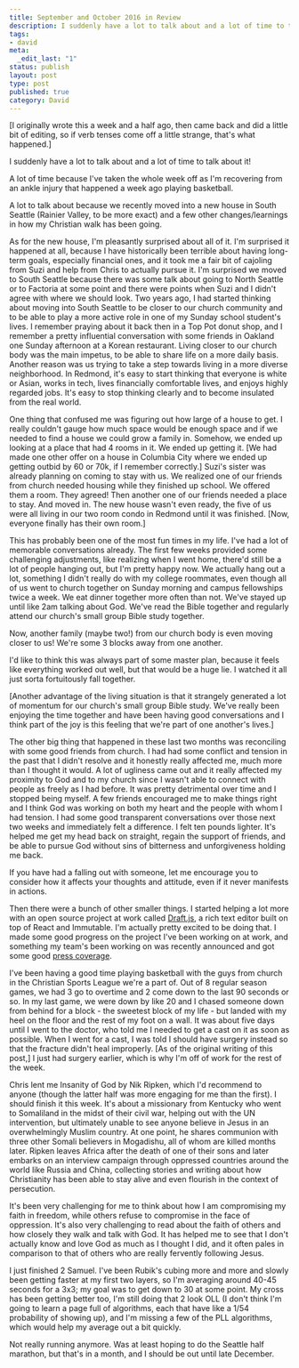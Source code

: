 ```yaml
---
title: September and October 2016 in Review
description: I suddenly have a lot to talk about and a lot of time to talk about it! A lot of time because I've taken the whole week off as I'm recovering from an ankle injury that happened a week ago playing basketball.
tags:
- david
meta:
  _edit_last: "1"
status: publish
layout: post
type: post
published: true
category: David
---
```


\[I originally wrote this a week and a half ago, then came back and did a little bit of editing, so if verb tenses come off a little strange, that's what  happened.\]

I suddenly have a lot to talk about and a lot of time to talk about it!

A lot of time because I've taken the whole week off as I'm recovering from an ankle injury that happened a week ago playing basketball.

A lot to talk about because we recently moved into a new house in South Seattle (Rainier Valley, to be more exact) and a few other changes/learnings in how my Christian walk has been going.

As for the new house, I'm pleasantly surprised about all of it. I'm surprised it happened at all, because I have historically been terrible about having long-term goals, especially financial ones, and it took me a fair bit of cajoling from Suzi and help from Chris to actually pursue it. I'm surprised we moved to South Seattle because there was some talk about going to North Seattle or to Factoria at some point and there were points when Suzi and I didn't agree with where we should look. Two years ago, I had started thinking about moving into South Seattle to be closer to our church community and to be able to play a more active role in one of my Sunday school student's lives. I remember praying about it back then in a Top Pot donut shop, and I remember a pretty influential conversation with some friends in Oakland one Sunday afternoon at a Korean restaurant. Living closer to our church body was the main impetus, to be able to share life on a more daily basis. Another reason was us trying to take a step towards living in a more diverse neighborhood. In Redmond, it's easy to start thinking that everyone is white or Asian, works in tech, lives financially comfortable lives, and enjoys highly regarded jobs. It's easy to stop thinking clearly and to become insulated from the real world.

One thing that confused me was figuring out how large of a house to get. I really couldn't gauge how much space would be enough space and if we needed to find a house we could grow a family in. Somehow, we ended up looking at a place that had 4 rooms in it. We ended up getting it. \[We had made one other offer on a house in Columbia City where we ended up getting outbid by 60 or 70k, if I remember correctly.\] Suzi's sister was already planning on coming to stay with us. We realized one of our friends from church needed housing while they finished up school. We offered them a room. They agreed! Then another one of our friends needed a place to stay. And moved in. The new house wasn't even ready, the five of us were all living in our two room condo in Redmond until it was finished. \[Now, everyone finally has their own room.\]

This has probably been one of the most fun times in my life. I've had a lot of memorable conversations already. The first few weeks provided some challenging adjustments, like realizing when I went home, there'd still be a lot of people hanging out, but I'm pretty happy now. We actually hang out a lot, something I didn't really do with my college roommates, even though all of us went to church together on Sunday morning and campus fellowships twice a week. We eat dinner together more often than not. We've stayed up until like 2am talking about God. We've read the Bible together and regularly attend our church's small group Bible study together.

Now, another family (maybe two!) from our church body is even moving closer to us! We're some 3 blocks away from one another.

I'd like to think this was always part of some master plan, because it feels like everything worked out well, but that would be a huge lie. I watched it all just sorta fortuitously fall together.

\[Another advantage of the living situation is that it strangely generated a lot of momentum for our church's small group Bible study. We've really been enjoying the time together and have been having good conversations and I think part of the joy is this feeling that we're part of one another's lives.\]

The other big thing that happened in these last two months was reconciling with some good friends from church. I had had some conflict and tension in the past that I didn't resolve and it honestly really affected me, much more than I thought it would. A lot of ugliness came out and it really affected my proximity to God and to my church since I wasn't able to connect with people as freely as I had before. It was pretty detrimental over time and I stopped being myself. A few friends encouraged me to make things right and I think God was working on both my heart and the people with whom I had tension. I had some good transparent conversations over those next two weeks and immediately felt a difference. I felt ten pounds lighter. It's helped me get my head back on straight, regain the support of friends, and be able to pursue God without sins of bitterness and unforgiveness holding me back.

If you have had a falling out with someone, let me encourage you to consider how it affects your thoughts and attitude, even if it never manifests in actions.

Then there were a bunch of other smaller things. I started helping a lot more with an open source project at work called [Draft.js](https://github.com/facebook/draft-js), a rich text editor built on top of React and Immutable. I'm actually pretty excited to be doing that. I made some good progress on the project I've been working on at work, and something my team's been working on was recently announced and got some good [press coverage](https://techcrunch.com/2016/10/13/facebook-tv/).

I've been having a good time playing basketball with the guys from church in the Christian Sports League we're a part of. Out of 8 regular season games, we had 3 go to overtime and 2 come down to the last 90 seconds or so. In my last game, we were down by like 20 and I chased someone down from behind for a block - the sweetest block of my life - but landed with my heel on the floor and the rest of my foot on a wall. It was about five days until I went to the doctor, who told me I needed to get a cast on it as soon as possible. When I went for a cast, I was told I should have surgery instead so that the fracture didn't heal improperly. \[As of the original writing of this post,\] I just had surgery earlier, which is why I'm off of work for the rest of the week.

Chris lent me Insanity of God by Nik Ripken, which I'd recommend to anyone (though the latter half was more engaging for me than the first). I should finish it this week. It's about a missionary from Kentucky who went to Somaliland in the midst of their civil war, helping out with the UN intervention, but ultimately unable to see anyone believe in Jesus in an overwhelmingly Muslim country. At one point, he shares communion with three other Somali believers in Mogadishu, all of whom are killed months later. Ripken leaves Africa after the death of one of their sons and later embarks on an interview campaign through oppressed countries around the world like Russia and China, collecting stories and writing about how Christianity has been able to stay alive and even flourish in the context of persecution.

It's been very challenging for me to think about how I am compromising my faith in freedom, while others refuse to compromise in the face of oppression. It's also very challenging to read about the faith of others and how closely they walk and talk with God. It has helped me to see that I don't actually know and love God as much as I thought I did, and it often pales in comparison to that of others who are really fervently following Jesus.

I just finished 2 Samuel. I've been Rubik's cubing more and more and slowly been getting faster at my first two layers, so I'm averaging around 40-45 seconds for a 3x3; my goal was to get down to 30 at some point. My cross has been getting better too, I'm still doing that 2 look OLL (I don't think I'm going to learn a page full of algorithms, each that have like a 1/54 probability of showing up), and I'm missing a few of the PLL algorithms, which would help my average out a bit quickly.

Not really running anymore. Was at least hoping to do the Seattle half marathon, but that's in a month, and I should be out until late December.
